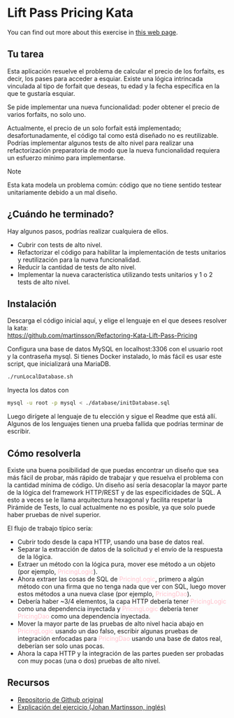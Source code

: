 # Lift Pass Pricing Kata

You can find out more about this exercise in [this web page](https://www.exeal.com/katas/lift-pass-pricing-kata/).

## Tu tarea

Esta aplicación resuelve el problema de calcular el precio de los forfaits, es decir, los pases para acceder a esquiar.
Existe una lógica intrincada vinculada al tipo de forfait que deseas, tu edad y la fecha específica en la que te
gustaría esquiar.

Se pide implementar una nueva funcionalidad: poder obtener el precio de varios forfaits, no solo uno.

Actualmente, el precio de un solo forfait está implementado; desafortunadamente, el código tal como está diseñado no es
reutilizable. Podrías implementar algunos tests de alto nivel para realizar una refactorización preparatoria de modo que
la nueva funcionalidad requiera un esfuerzo mínimo para implementarse.

> [!NOTE]
> Esta kata modela un problema común: código que no tiene sentido testear unitariamente debido a un mal diseño.

## ¿Cuándo he terminado?

Hay algunos pasos, podrías realizar cualquiera de ellos.

* Cubrir con tests de alto nivel.
* Refactorizar el código para habilitar la implementación de tests unitarios y reutilización para la nueva funcionalidad.
* Reducir la cantidad de tests de alto nivel.
* Implementar la nueva característica utilizando tests unitarios y 1 o 2 tests de alto nivel.

## Instalación

Descarga el código inicial aquí, y elige el lenguaje en el que desees resolver la kata:<br>
https://github.com/martinsson/Refactoring-Kata-Lift-Pass-Pricing

Configura una base de datos MySQL en localhost:3306 con el usuario root y la contraseña mysql. Si tienes Docker
instalado, lo más fácil es usar este script, que inicializará una MariaDB.

```bash
./runLocalDatabase.sh
```

Inyecta los datos con

```bash
mysql -u root -p mysql < ./database/initDatabase.sql
```

Luego dirígete al lenguaje de tu elección y sigue el Readme que está allí. Algunos de los lenguajes tienen una prueba
fallida que podrías terminar de escribir.


## Cómo resolverla

Existe una buena posibilidad de que puedas encontrar un diseño que sea más fácil de probar, más rápido de trabajar y que
resuelva el problema con la cantidad mínima de código. Un diseño así sería desacoplar la mayor parte de la lógica del
framework HTTP/REST y de las especificidades de SQL. A esto a veces se le llama arquitectura hexagonal y facilita
respetar la Pirámide de Tests, lo cual actualmente no es posible, ya que solo puede haber pruebas de nivel superior.

El flujo de trabajo típico sería:

* Cubrir todo desde la capa HTTP, usando una base de datos real.
* Separar la extracción de datos de la solicitud y el envío de la respuesta de la lógica.
* Extraer un método con la lógica pura, mover ese método a un objeto (por ejemplo, <span style="color: pink">PricingLogic</span>).
* Ahora extraer las cosas de SQL de <span style="color: pink">PricingLogic</span>, primero a algún método con una firma que no tenga nada que ver con SQL,
luego mover estos métodos a una nueva clase (por ejemplo, <span style="color: pink">PricingDao</span>).
* Debería haber ~3/4 elementos, la capa HTTP debería tener <span style="color: pink">PricingLogic</span> como una dependencia inyectada y <span style="color: pink">PricingLogic</span>
debería tener <span style="color: pink">PricingDao</span> como una dependencia inyectada.
* Mover la mayor parte de las pruebas de alto nivel hacia abajo en <span style="color: pink">PricingLogic</span> usando un dao falso, escribir algunas
pruebas de integración enfocadas para <span style="color: pink">PricingDao</span> usando una base de datos real, deberían ser solo unas pocas.
* Ahora la capa HTTP y la integración de las partes pueden ser probadas con muy pocas (una o dos) pruebas de alto nivel.

## Recursos

* [Repositorio de Github original](https://github.com/martinsson/Refactoring-Kata-Lift-Pass-Pricing?tab=readme-ov-file)
* [Explicación del ejercicio (Johan Martinsson, inglés)](https://www.youtube.com/watch?v=-gSyD60WAvc&ab_channel=JohanMartinsson)

